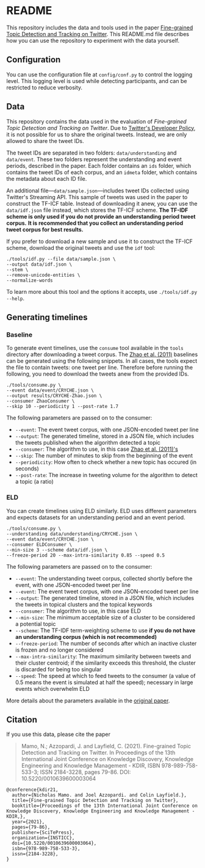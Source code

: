 # README

This repository includes the data and tools used in the paper [Fine-grained Topic Detection and Tracking on Twitter](https://www.scitepress.org/PublicationsDetail.aspx?ID=o+Iys1RHmPU=&t=1).
This README.md file describes how you can use the repository to experiment with the data yourself.

## Configuration

You can use the configuration file at `config/conf.py` to control the logging level.
This logging level is used while detecting participants, and can be restricted to reduce verbosity.

## Data

This repository contains the data used in the evaluation of _Fine-grained Topic Detection and Tracking on Twitter_.
Due to [Twitter's Developer Policy](https://developer.twitter.com/en/developer-terms/policy), it is not possible for us to share the original tweets.
Instead, we are only allowed to share the tweet IDs.

The tweet IDs are separated in two folders: `data/understanding` and `data/event`.
These two folders represent the understanding and event periods, described in the paper.
Each folder contains an `ids` folder, which contains the tweet IDs of each corpus, and an `idmeta` folder, which contains the metadata about each ID file.

An additional file—`data/sample.json`—includes tweet IDs collected using Twitter's Streaming API.
This sample of tweets was used in the paper to construct the TF-ICF table.
Instead of downloading it anew, you can use the `data/idf.json` file instead¸ which stores the TF-ICF scheme.
**The TF-IDF scheme is only used if you do not provide an understanding period tweet corpus.**
**It is recommended that you collect an understanding period tweet corpus for best results.**

If you prefer to download a new sample and use it to construct the TF-ICF scheme, download the original tweets and use the `idf` tool:

    ./tools/idf.py --file data/sample.json \
    --output data/idf.json \
    --stem \
    --remove-unicode-entities \
    --normalize-words

To learn more about this tool and the options it accepts, use `./tools/idf.py --help`.

## Generating timelines

### Baseline

To generate event timelines, use the `consume` tool available in the `tools` directory after downloading a tweet corpus.
The [Zhao et al. (2011)](https://arxiv.org/abs/1106.4300) baselines can be generated using the following snippets.
In all cases, the tools expect the file to contain tweets: one tweet per line.
Therefore before running the following, you need to download the tweets anew from the provided IDs.

    ./tools/consume.py \
    --event data/event/CRYCHE.json \
    --output results/CRYCHE-Zhao.json \
    --consumer ZhaoConsumer \
    --skip 10 --periodicity 1 --post-rate 1.7

The following parameters are passed on to the consumer:

- `--event`: The event tweet corpus, with one JSON-encoded tweet per line
- `--output`: The generated timeline, stored in a JSON file, which includes the tweets published when the algorithm detected a topic
- `--consumer`: The algorithm to use, in this case [Zhao et al. (2011)'s](https://arxiv.org/abs/1106.4300)
- `--skip`: The number of minutes to skip from the beginning of the event
- `--periodicity`: How often to check whether a new topic has occured (in seconds)
-  `--post-rate`: The increase in tweeting volume for the algorithm to detect a topic (a ratio)

### ELD

You can create timelines using ELD similarly.
ELD uses different parameters and expects datasets for an understanding period and an event period.

    ./tools/consume.py \
    --understanding data/understanding/CRYCHE.json \
    --event data/event/CRYCHE.json \
    --consumer ELDConsumer \
    --min-size 3 --scheme data/idf.json \
    --freeze-period 20 --max-intra-similarity 0.85 --speed 0.5

The following parameters are passed on to the consumer:

- `--event`: The understanding tweet corpus, collected shortly before the event, with one JSON-encoded tweet per line
- `--event`: The event tweet corpus, with one JSON-encoded tweet per line
- `--output`: The generated timeline, stored in a JSON file, which includes the tweets in topical clusters and the topical keywords
- `--consumer`: The algorithm to use, in this case ELD
- `--min-size`: The minimum acceptable size of a cluster to be considered a potential topic
- `--scheme`: The TF-IDF term-weighting scheme to use **if you do not have an understanding corpus (which is not recommended)**
- `--freeze-period`: The number of seconds after which an inactive cluster is frozen and no longer considered
- `--max-intra-similarity`: The maximum similarity between tweets and their cluster centroid; if the similarity exceeds this threshold, the cluster is discarded for being too singular
- `--speed`: The speed at which to feed tweets to the consumer (a value of 0.5 means the event is simulated at half the speed); necessary in large events which overwhelm ELD

More details about the parameters available in the [original paper](https://www.scitepress.org/PublicationsDetail.aspx?ID=o+Iys1RHmPU=&t=1).

## Citation

If you use this data, please cite the paper

> Mamo, N.; Azzopardi, J. and Layfield, C. (2021). Fine-grained Topic Detection and Tracking on Twitter. In Proceedings of the 13th International Joint Conference on Knowledge Discovery, Knowledge Engineering and Knowledge Management - KDIR, ISBN 978-989-758-533-3; ISSN 2184-3228, pages 79-86. DOI: 10.5220/0010639600003064

```
@conference{kdir21,
  author={Nicholas Mamo. and Joel Azzopardi. and Colin Layfield.},
  title={Fine-grained Topic Detection and Tracking on Twitter},
  booktitle={Proceedings of the 13th International Joint Conference on Knowledge Discovery, Knowledge Engineering and Knowledge Management - KDIR,},
  year={2021},
  pages={79-86},
  publisher={SciTePress},
  organization={INSTICC},
  doi={10.5220/0010639600003064},
  isbn={978-989-758-533-3},
  issn={2184-3228},
}
```
